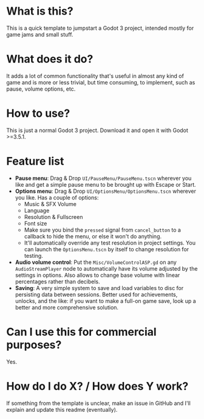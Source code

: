 # What is this?
This is a quick template to jumpstart a Godot 3 project, intended mostly for game jams and small stuff.

# What does it do?
It adds a lot of common functionality that's useful in almost any kind of game and is more or less trivial, but time consuming, to implement, such as pause, volume options, etc.

# How to use?
This is just a normal Godot 3 project. Download it and open it with Godot >=3.5.1.

# Feature list
- **Pause menu**: Drag & Drop `UI/PauseMenu/PauseMenu.tscn` wherever you like and get a simple pause menu to be brought up with Escape or Start.
- **Options menu**: Drag & Drop `UI/OptionsMenu/OptionsMenu.tscn` wherever you like. Has a couple of options:
    - Music & SFX Volume
    - Language
    - Resolution & Fullscreen
    - Font size
    - Make sure you bind the `pressed` signal from `cancel_button` to a callback to hide the menu, or else it won't do anything.
    - It'll automatically override any test resolution in project settings. You can launch the `OptionsMenu.tscn` by itself to change resolution for testing.
- **Audio volume control**: Put the `Misc/VolumeControlASP.gd` on any `AudioStreamPlayer` node to automatically have its volume adjusted by the settings in options. Also allows to change base volume with linear percentages rather than decibels.
- **Saving**: A very simple system to save and load variables to disc for persisting data between sessions. Better used for achievements, unlocks, and the like: if you want to make a full-on game save, look up a better and more comprehensive solution.

# Can I use this for commercial purposes?
Yes.

# How do I do X? / How does Y work?
If something from the template is unclear, make an issue in GitHub and I'll explain and update this readme (eventually).